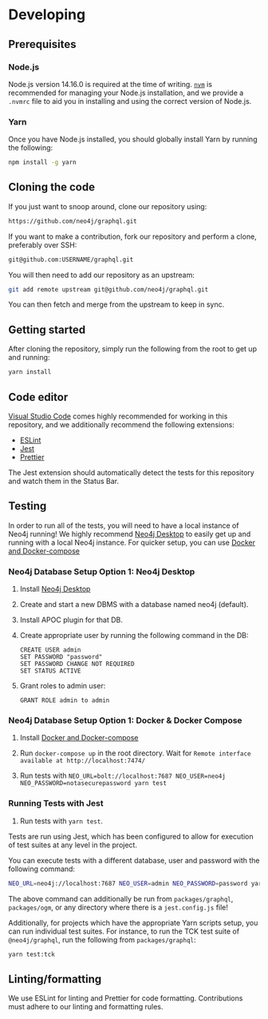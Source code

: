# Developing

## Prerequisites

### Node.js

Node.js version 14.16.0 is required at the time of writing. [`nvm`](https://github.com/nvm-sh/nvm) is recommended for managing your Node.js installation, and we provide a `.nvmrc` file to aid you in installing and using the correct version of Node.js.

### Yarn

Once you have Node.js installed, you should globally install Yarn by running the following:

```bash
npm install -g yarn
```

## Cloning the code

If you just want to snoop around, clone our repository using:

```bash
https://github.com/neo4j/graphql.git
```

If you want to make a contribution, fork our repository and perform a clone, preferably over SSH:

```bash
git@github.com:USERNAME/graphql.git
```

You will then need to add our repository as an upstream:

```bash
git add remote upstream git@github.com/neo4j/graphql.git
```

You can then fetch and merge from the upstream to keep in sync.

## Getting started

After cloning the repository, simply run the following from the root to get up and running:

```bash
yarn install
```

## Code editor

[Visual Studio Code](https://code.visualstudio.com/) comes highly recommended for working in this repository, and we additionally recommend the following extensions:

- [ESLint](https://marketplace.visualstudio.com/items?itemName=dbaeumer.vscode-eslint)
- [Jest](https://marketplace.visualstudio.com/items?itemName=Orta.vscode-jest)
- [Prettier](https://marketplace.visualstudio.com/items?itemName=esbenp.prettier-vscode)

The Jest extension should automatically detect the tests for this repository and watch them in the Status Bar.

## Testing

In order to run all of the tests, you will need to have a local instance of Neo4j running! We highly recommend [Neo4j Desktop](https://neo4j.com/download/) to easily get up and running with a local Neo4j instance. For quicker setup, you can use [Docker and Docker-compose](https://docs.docker.com/get-docker/)

### Neo4j Database Setup Option 1: Neo4j Desktop

1. Install [Neo4j Desktop](https://neo4j.com/download/)

2. Create and start a new DBMS with a database named neo4j (default).

3. Install APOC plugin for that DB.

4. Create appropriate user by running the following command in the DB:

   ```cypher
   CREATE USER admin
   SET PASSWORD "password"
   SET PASSWORD CHANGE NOT REQUIRED
   SET STATUS ACTIVE
   ```

5. Grant roles to admin user:

   ```cypher
   GRANT ROLE admin to admin
   ```

### Neo4j Database Setup Option 1: Docker & Docker Compose

1. Install [Docker and Docker-compose](https://docs.docker.com/get-docker/)

2. Run `docker-compose up` in the root directory. Wait for `Remote interface available at http://localhost:7474/`

3. Run tests with `NEO_URL=bolt://localhost:7687 NEO_USER=neo4j NEO_PASSWORD=notasecurepassword yarn test`

### Running Tests with Jest

1. Run tests with `yarn test`.

Tests are run using Jest, which has been configured to allow for execution of test suites at any level in the project.

You can execute tests with a different database, user and password with the following command:

```bash
NEO_URL=neo4j://localhost:7687 NEO_USER=admin NEO_PASSWORD=password yarn test
```

The above command can additionally be run from `packages/graphql`, `packages/ogm`, or any directory where there is a `jest.config.js` file!

Additionally, for projects which have the appropriate Yarn scripts setup, you can run individual test suites. For instance, to run the TCK test suite of `@neo4j/graphql`, run the following from `packages/graphql`:

```bash
yarn test:tck
```

## Linting/formatting

We use ESLint for linting and Prettier for code formatting. Contributions must adhere to our linting and formatting rules.
